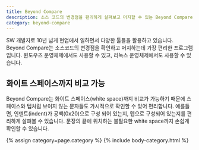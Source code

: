 ```yaml
---
title: Beyond Compare
description: 소스 코드의 변경점을 편리하게 살펴보고 머지할 수 있는 Beyond Compare 툴에 대한 내용을 기록합니다.
category: beyond-compare
---
```


SW 개발자로 10년 넘게 현업에서 일하면서 다양한 툴들을 활용하고 있습니다. 
Beyond Compare는 소스코드의 변경점을 확인하고 머지하는데 
가장 편리한 프로그램입니다. 
윈도우즈 운영체제에서도 사용할 수 있고, 
리눅스 운영체제에서도 사용할 수 있습니다. 


화이트 스페이스까지 비교 가능
---


Beyond Compare는 화이트 스페이스(white space)까지 비교가 가능하기 때문에 
스페이스와 텝처럼 보이지 않는 문자들도 가시적으로 확인할 수 있어 편리합니다. 
예를들면, 인덴트(indent)가 공백(0x20)으로 구성 되어 있는지, 
텝으로 구성되어 있는지를 편리하게 살펴볼 수 있습니다. 
문장의 끝에 위치하는 불필요한 white space까지 손쉽게 확인할 수 있습니다. 


{% assign category=page.category %}
{% include body-category.html %}
